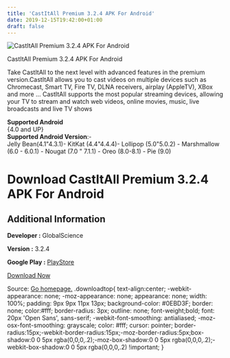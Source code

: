 ```yaml
---
title: 'CastItAll Premium 3.2.4 APK For Android'
date: 2019-12-15T19:42:00+01:00
draft: false
---
```


![CastItAll Premium 3.2.4 APK For Android](https://i1.wp.com/apkhome.net/wp-content/uploads/2019/12/CastItAll-Premium-3.2.4.png "CastItAll Premium 3.2.4 APK For Android")

  

CastItAll Premium 3.2.4 APK For Android

Take CastItAll to the next level with advanced features in the premium version.CastItAll allows you to cast videos on multiple devices such as Chromecast, Smart TV, Fire TV, DLNA receivers, airplay (AppleTV), XBox and more ... CastItAll supports the most popular streaming devices, allowing your TV to stream and watch web videos, online movies, music, live broadcasts and live TV shows

**Supported Android**  
{4.0 and UP}  
**Supported Android Version**:-  
Jelly Bean(4.1"4.3.1)- KitKat (4.4"4.4.4)- Lollipop (5.0"5.0.2) - Marshmallow (6.0 - 6.0.1) - Nougat (7.0 " 7.1.1) - Oreo (8.0-8.1) - Pie (9.0)

Download CastItAll Premium 3.2.4 APK For Android
================================================

Additional Information
----------------------

**Developer :** GlobalScience

**Version :** 3.2.4

**Google Play :** [PlayStore](https://play.google.com/store/apps/details?id=com.cast.video.castitall)

  

[Download Now](https://store4app.co/post/castitall-premium-3-2-4-apk-for-android_1576435144)

  
Source: [Go homepage.](https://store4app.co/post/castitall-premium-3-2-4-apk-for-android_1576435144) .downloadtop{ text-align:center; -webkit-appearance: none; -moz-appearance: none; appearance: none; width: 100%; padding: 9px 9px 11px 13px; background-color: #0EBD3F; border: none; color:#fff; border-radius: 3px; outline: none; font-weight;bold; font: 20px 'Open Sans', sans-serif; -webkit-font-smoothing: antialiased; -moz-osx-font-smoothing: grayscale; color: #fff; cursor: pointer; border-radius:15px;-webkit-border-radius:15px;-moz-border-radius:5px;box-shadow:0 0 5px rgba(0,0,0,.2);-moz-box-shadow:0 0 5px rgba(0,0,0,.2);-webkit-box-shadow:0 0 5px rgba(0,0,0,.2) !important; }